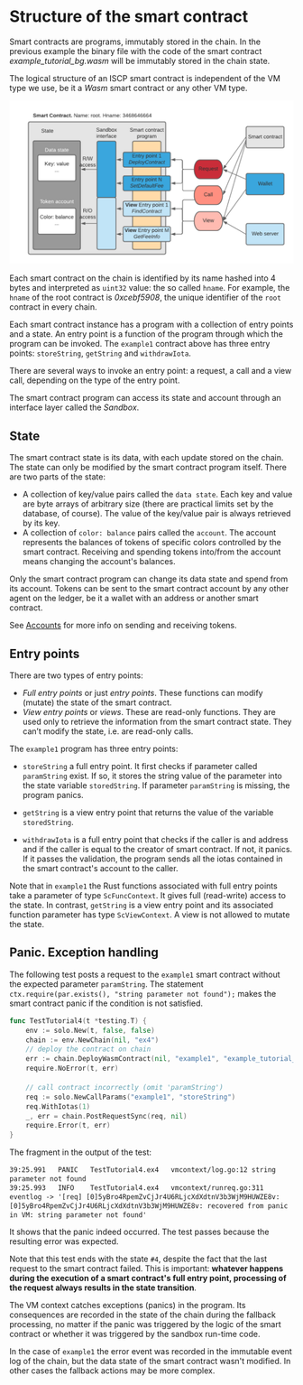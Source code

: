 # Structure of the smart contract

Smart contracts are programs, immutably stored in the chain. In the previous
example the binary file with the code of the smart contract
_example_tutorial_bg.wasm_ will be immutably stored in the chain state.

The logical structure of an ISCP smart contract is independent of the VM type we
use, be it a _Wasm_ smart contract or any other VM type.

![](../../static/img/tutorial/SC-structure.png)

Each smart contract on the chain is identified by its name hashed into 4 bytes
and interpreted as `uint32` value: the so called `hname`. For example,
the `hname` of the root contract is _0xcebf5908_, the unique identifier of the
`root` contract in every chain.

Each smart contract instance has a program with a collection of entry points and
a state. An entry point is a function of the program through which the program
can be invoked. The `example1` contract above has three entry
points: `storeString`, `getString` and `withdrawIota`.

There are several ways to invoke an entry point: a request, a call and a view
call, depending on the type of the entry point.

The smart contract program can access its state and account through an interface
layer called the _Sandbox_.

## State

The smart contract state is its data, with each update stored on the chain. The
state can only be modified by the smart contract program itself. There are two
parts of the state:

- A collection of key/value pairs called the `data state`. Each key and value
  are byte arrays of arbitrary size (there are practical limits set by the
  database, of course). The value of the key/value pair is always retrieved by
  its key.
- A collection of `color: balance` pairs called the `account`. The account
  represents the balances of tokens of specific colors controlled by the smart
  contract. Receiving and spending tokens into/from the account means changing
  the account's balances.

Only the smart contract program can change its data state and spend from its
account. Tokens can be sent to the smart contract account by any other agent on
the ledger, be it a wallet with an address or another smart contract.

See [Accounts](accounts.md) for more info on sending and receiving tokens.

## Entry points

There are two types of entry points:

- _Full entry points_ or just _entry points_. These functions can modify
  (mutate) the state of the smart contract.
- _View entry points_ or _views_. These are read-only functions. They are used
  only to retrieve the information from the smart contract state. They can’t
  modify the state, i.e. are read-only calls.

The `example1` program has three entry points:

- `storeString` a full entry point. It first checks if parameter
  called `paramString` exist. If so, it stores the string value of the parameter
  into the state variable `storedString`. If parameter `paramString` is missing,
  the program panics.

- `getString` is a view entry point that returns the value of the
  variable `storedString`.

- `withdrawIota` is a full entry point that checks if the caller is and address
  and if the caller is equal to the creator of smart contract. If not, it
  panics. If it passes the validation, the program sends all the iotas contained
  in the smart contract's account to the caller.

Note that in `example1` the Rust functions associated with full entry points
take a parameter of type `ScFuncContext`. It gives full (read-write) access to
the state. In contrast, `getString` is a view entry point and its associated
function parameter has type `ScViewContext`. A view is not allowed to mutate 
the state.

## Panic. Exception handling

The following test posts a request to the `example1` smart contract without 
the expected parameter `paramString`. The
statement `ctx.require(par.exists(), "string parameter not found");` makes 
the smart contract panic if the condition is not satisfied.

```go
func TestTutorial4(t *testing.T) {
    env := solo.New(t, false, false)
    chain := env.NewChain(nil, "ex4")
    // deploy the contract on chain
    err := chain.DeployWasmContract(nil, "example1", "example_tutorial_bg.wasm")
    require.NoError(t, err)
    
    // call contract incorrectly (omit 'paramString')
    req := solo.NewCallParams("example1", "storeString")
    req.WithIotas(1)
    _, err = chain.PostRequestSync(req, nil)
    require.Error(t, err)
}
```

The fragment in the output of the test:

```
39:25.991	PANIC	TestTutorial4.ex4	vmcontext/log.go:12	string parameter not found
39:25.993	INFO	TestTutorial4.ex4	vmcontext/runreq.go:311	eventlog -> '[req] [0]5yBro4RpemZvCjJr4U6RLjcXdXdtnV3b3WjM9HUWZE8v: [0]5yBro4RpemZvCjJr4U6RLjcXdXdtnV3b3WjM9HUWZE8v: recovered from panic in VM: string parameter not found'
``` 

It shows that the panic indeed occurred. The test passes because the resulting
error was expected.

Note that this test ends with the state `#4`, despite the fact that the last
request to the smart contract failed. This is important: **whatever happens
during the execution of a smart contract's full entry point, processing of the 
request always results in the state transition**.

The VM context catches exceptions (panics) in the program. Its consequences are
recorded in the state of the chain during the fallback processing, no matter if
the panic was triggered by the logic of the smart contract or whether it was 
triggered by the sandbox run-time code.

In the case of `example1` the error event was recorded in the immutable event
log of the chain, but the data state of the smart contract wasn't modified. In
other cases the fallback actions may be more complex.
